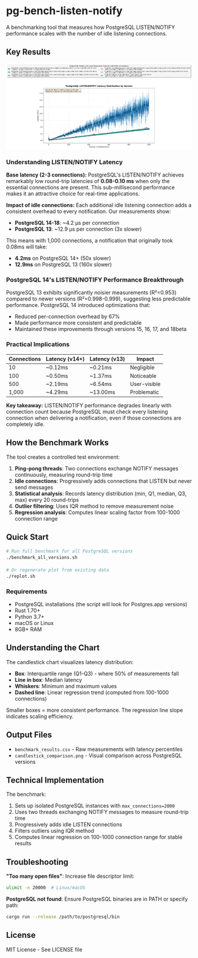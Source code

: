 # pg-bench-listen-notify

A benchmarking tool that measures how PostgreSQL LISTEN/NOTIFY performance scales with the number of idle listening connections.

## Key Results

![Benchmark Results](candlestick_comparison.png)

### Understanding LISTEN/NOTIFY Latency

**Base latency (2-3 connections):** PostgreSQL's LISTEN/NOTIFY achieves remarkably low round-trip latencies of **0.08-0.10 ms** when only the essential connections are present. This sub-millisecond performance makes it an attractive choice for real-time applications.

**Impact of idle connections:** Each additional idle listening connection adds a consistent overhead to every notification. Our measurements show:
- **PostgreSQL 14-18**: ~4.2 µs per connection
- **PostgreSQL 13**: ~12.9 µs per connection (3x slower)

This means with 1,000 connections, a notification that originally took 0.08ms will take:
- **4.2ms** on PostgreSQL 14+ (50x slower)
- **12.9ms** on PostgreSQL 13 (160x slower)

### PostgreSQL 14's LISTEN/NOTIFY Performance Breakthrough

PostgreSQL 13 exhibits significantly noisier measurements (R²=0.953) compared to newer versions (R²=0.998-0.999), suggesting less predictable performance. PostgreSQL 14 introduced optimizations that:
- Reduced per-connection overhead by 67%
- Made performance more consistent and predictable
- Maintained these improvements through versions 15, 16, 17, and 18beta

### Practical Implications

| Connections | Latency (v14+) | Latency (v13) | Impact |
|------------|----------------|---------------|---------|
| 10         | ~0.12ms       | ~0.21ms      | Negligible |
| 100        | ~0.50ms       | ~1.37ms      | Noticeable |
| 500        | ~2.19ms       | ~6.54ms      | User-visible |
| 1,000      | ~4.29ms       | ~13.00ms     | Problematic |

**Key takeaway:** LISTEN/NOTIFY performance degrades linearly with connection count because PostgreSQL must check every listening connection when delivering a notification, even if those connections are completely idle.

## How the Benchmark Works

The tool creates a controlled test environment:

1. **Ping-pong threads**: Two connections exchange NOTIFY messages continuously, measuring round-trip time
2. **Idle connections**: Progressively adds connections that LISTEN but never send messages
3. **Statistical analysis**: Records latency distribution (min, Q1, median, Q3, max) every 20 round-trips
4. **Outlier filtering**: Uses IQR method to remove measurement noise
5. **Regression analysis**: Computes linear scaling factor from 100-1000 connection range

## Quick Start

```bash
# Run full benchmark for all PostgreSQL versions
./benchmark_all_versions.sh

# Or regenerate plot from existing data
./replot.sh
```

### Requirements

- PostgreSQL installations (the script will look for Postgres.app versions)
- Rust 1.70+
- Python 3.7+
- macOS or Linux
- 8GB+ RAM

## Understanding the Chart

The candlestick chart visualizes latency distribution:
- **Box**: Interquartile range (Q1-Q3) - where 50% of measurements fall
- **Line in box**: Median latency
- **Whiskers**: Minimum and maximum values
- **Dashed line**: Linear regression trend (computed from 100-1000 connections)

Smaller boxes = more consistent performance. The regression line slope indicates scaling efficiency.

## Output Files

- `benchmark_results.csv` - Raw measurements with latency percentiles
- `candlestick_comparison.png` - Visual comparison across PostgreSQL versions

## Technical Implementation

The benchmark:
1. Sets up isolated PostgreSQL instances with `max_connections=2000`
2. Uses two threads exchanging NOTIFY messages to measure round-trip time
3. Progressively adds idle LISTEN connections
4. Filters outliers using IQR method
5. Computes linear regression on 100-1000 connection range for stable results

## Troubleshooting

**"Too many open files"**: Increase file descriptor limit:
```bash
ulimit -n 20000  # Linux/macOS
```

**PostgreSQL not found**: Ensure PostgreSQL binaries are in PATH or specify path:
```bash
cargo run --release /path/to/postgresql/bin
```

## License

MIT License - See LICENSE file
